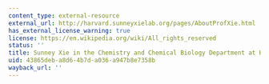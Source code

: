 ```yaml
---
content_type: external-resource
external_url: http://harvard.sunneyxielab.org/pages/AboutProfXie.html
has_external_license_warning: true
license: https://en.wikipedia.org/wiki/All_rights_reserved
status: ''
title: Sunney Xie in the Chemistry and Chemical Biology Department at Harvard University
uid: 43865deb-a8d6-4b7d-a036-a947b8e7358b
wayback_url: ''
---
```

